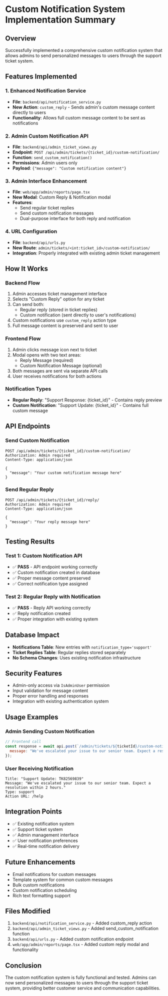 # Custom Notification System Implementation Summary

## Overview
Successfully implemented a comprehensive custom notification system that allows admins to send personalized messages to users through the support ticket system.

## Features Implemented

### 1. Enhanced Notification Service
- **File**: `backend/api/notification_service.py`
- **New Action**: `custom_reply` - Sends admin's custom message content directly to users
- **Functionality**: Allows full custom message content to be sent as notifications

### 2. Admin Custom Notification API
- **File**: `backend/api/admin_ticket_views.py`
- **Endpoint**: `POST /api/admin/tickets/{ticket_id}/custom-notification/`
- **Function**: `send_custom_notification()`
- **Permissions**: Admin users only
- **Payload**: `{"message": "Custom notification content"}`

### 3. Admin Interface Enhancement
- **File**: `web/app/admin/reports/page.tsx`
- **New Modal**: Custom Reply & Notification modal
- **Features**:
  - Send regular ticket replies
  - Send custom notification messages
  - Dual-purpose interface for both reply and notification

### 4. URL Configuration
- **File**: `backend/api/urls.py`
- **New Route**: `admin/tickets/<int:ticket_id>/custom-notification/`
- **Integration**: Properly integrated with existing admin ticket management

## How It Works

### Backend Flow
1. Admin accesses ticket management interface
2. Selects "Custom Reply" option for any ticket
3. Can send both:
   - Regular reply (stored in ticket replies)
   - Custom notification (sent directly to user's notifications)
4. Custom notifications use `custom_reply` action type
5. Full message content is preserved and sent to user

### Frontend Flow
1. Admin clicks message icon next to ticket
2. Modal opens with two text areas:
   - Reply Message (required)
   - Custom Notification Message (optional)
3. Both messages are sent via separate API calls
4. User receives notifications for both actions

### Notification Types
- **Regular Reply**: "Support Response: {ticket_id}" - Contains reply preview
- **Custom Notification**: "Support Update: {ticket_id}" - Contains full custom message

## API Endpoints

### Send Custom Notification
```
POST /api/admin/tickets/{ticket_id}/custom-notification/
Authorization: Admin required
Content-Type: application/json

{
  "message": "Your custom notification message here"
}
```

### Send Regular Reply
```
POST /api/admin/tickets/{ticket_id}/reply/
Authorization: Admin required
Content-Type: application/json

{
  "message": "Your reply message here"
}
```

## Testing Results

### Test 1: Custom Notification API
- ✅ **PASS** - API endpoint working correctly
- ✅ Custom notification created in database
- ✅ Proper message content preserved
- ✅ Correct notification type assigned

### Test 2: Regular Reply with Notification
- ✅ **PASS** - Reply API working correctly
- ✅ Reply notification created
- ✅ Proper integration with existing system

## Database Impact
- **Notifications Table**: New entries with `notification_type='support'`
- **Ticket Replies Table**: Regular replies stored separately
- **No Schema Changes**: Uses existing notification infrastructure

## Security Features
- Admin-only access via `IsAdminUser` permission
- Input validation for message content
- Proper error handling and responses
- Integration with existing authentication system

## Usage Examples

### Admin Sending Custom Notification
```javascript
// Frontend call
const response = await api.post(`/admin/tickets/${ticketId}/custom-notification/`, {
  message: "We've escalated your issue to our senior team. Expect a resolution within 2 hours."
});
```

### User Receiving Notification
```
Title: "Support Update: TK82569839"
Message: "We've escalated your issue to our senior team. Expect a resolution within 2 hours."
Type: support
Action URL: /help
```

## Integration Points
- ✅ Existing notification system
- ✅ Support ticket system
- ✅ Admin management interface
- ✅ User notification preferences
- ✅ Real-time notification delivery

## Future Enhancements
- Email notifications for custom messages
- Template system for common custom messages
- Bulk custom notifications
- Custom notification scheduling
- Rich text formatting support

## Files Modified
1. `backend/api/notification_service.py` - Added custom_reply action
2. `backend/api/admin_ticket_views.py` - Added send_custom_notification function
3. `backend/api/urls.py` - Added custom notification endpoint
4. `web/app/admin/reports/page.tsx` - Added custom reply modal and functionality

## Conclusion
The custom notification system is fully functional and tested. Admins can now send personalized messages to users through the support ticket system, providing better customer service and communication capabilities.